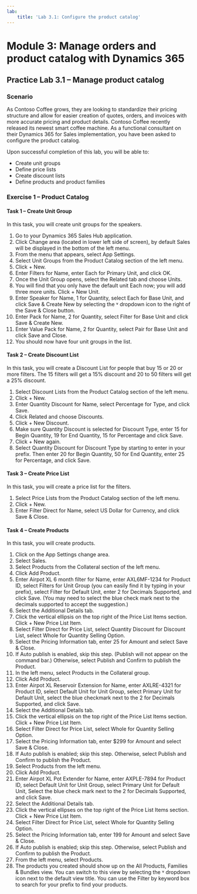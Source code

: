 ```yaml
---
lab:
    title: 'Lab 3.1: Configure the product catalog'
---
```


# Module 3: Manage orders and product catalog with Dynamics 365

## Practice Lab 3.1 – Manage product catalog

### Scenario
As Contoso Coffee grows, they are looking to standardize their pricing structure and allow for easier creation of quotes, orders, and invoices with more accurate pricing and product details. Contoso Coffee recently released its newest smart coffee machine. As a functional consultant on their Dynamics 365 for Sales implementation, you have been asked to configure the product catalog.

Upon successful completion of this lab, you will be able to:
- Create unit groups
- Define price lists
- Create discount lists
- Define products and product families

### Exercise 1 – Product Catalog

#### Task 1 – Create Unit Group
In this task, you will create unit groups for the speakers.
1. Go to your Dynamics 365 Sales Hub application.
2. Click Change area (located in lower left side of screen), by default Sales will be displayed in the bottom of the left menu.
3. From the menu that appears, select App Settings.
4. Select Unit Groups from the Product Catalog section of the left menu.
5. Click + New.
6. Enter Filters for Name, enter Each for Primary Unit, and click OK.
7. Once the Unit Group opens, select the Related tab and choose Units.
8. You will find that you only have the default unit Each now; you will add three more units. Click + New Unit.
9. Enter Speaker for Name, 1 for Quantity, select Each for Base Unit, and click Save & Create New by selecting the ˅ dropdown icon to the right of the Save & Close button.
10. Enter Pack for Name, 2 for Quantity, select Filter for Base Unit and click Save & Create New.
11. Enter Value Pack for Name, 2 for Quantity, select Pair for Base Unit and click Save and Close.
12. You should now have four unit groups in the list.

#### Task 2 – Create Discount List
In this task, you will create a Discount List for people that buy 15 or 20 or more filters. The 15 filters will get a 15% discount and 20 to 50 filters will get a 25% discount.
1. Select Discount Lists from the Product Catalog section of the left menu.
2. Click + New.
3. Enter Quantity Discount for Name, select Percentage for Type, and click Save.
4. Click Related and choose Discounts.
5. Click + New Discount.
6. Make sure Quantity Discount is selected for Discount Type, enter 15 for Begin Quantity, 19 for End Quantity, 15 for Percentage and click Save.
7. Click + New again.
8. Select Quantity Discount for Discount Type by starting to enter in your prefix. Then enter 20 for Begin Quantity, 50 for End Quantity, enter 25 for Percentage, and click Save.

#### Task 3 – Create Price List
In this task, you will create a price list for the filters.
1. Select Price Lists from the Product Catalog section of the left menu.
2. Click + New.
3. Enter Filter Direct for Name, select US Dollar for Currency, and click Save & Close.

#### Task 4 – Create Products
In this task, you will create products.
1. Click on the App Settings change area.
2. Select Sales.
3. Select Products from the Collateral section of the left menu.
4. Click Add Product.
5. Enter Airpot XL 6 month filter for Name, enter AXL6MF-1234 for Product ID, select Filters for Unit Group (you can easily find it by typing in your prefix), select Filter for Default Unit, enter 2 for Decimals Supported, and click Save. (You may need to select the blue check mark next to the decimals supported to accept the suggestion.)
6. Select the Additional Details tab.
7. Click the vertical ellipsis on the top right of the Price List Items section. Click + New Price List Item.
8. Select Filter Direct for Price List, select Quantity Discount for Discount List, select Whole for Quantity Selling Option.
9. Select the Pricing Information tab, enter 25 for Amount and select Save & Close.
10. If Auto publish is enabled, skip this step. (Publish will not appear on the command bar.) Otherwise, select Publish and Confirm to publish the Product.
11. In the left menu, select Products in the Collateral group.
12. Click Add Product.
13. Enter Airpot XL Reservoir Extension for Name, enter AXLRE-4321 for Product ID, select Default Unit for Unit Group, select Primary Unit for Default Unit, select the blue checkmark next to the 2 for Decimals Supported, and click Save.
14. Select the Additional Details tab.
15. Click the vertical ellipsis on the top right of the Price List Items section. Click + New Price List Item.
16. Select Filter Direct for Price List, select Whole for Quantity Selling Option.
17. Select the Pricing Information tab, enter $299 for Amount and select Save & Close.
18. If Auto publish is enabled; skip this step. Otherwise, select Publish and Confirm to publish the Product.
19. Select Products from the left menu.
20. Click Add Product.
21. Enter Airpot XL Pot Extender for Name, enter AXPLE-7894 for Product ID, select Default Unit for Unit Group, select Primary Unit for Default Unit, Select the blue check mark next to the 2 for Decimals Supported, and click Save.
22. Select the Additional Details tab.
23. Click the vertical ellipses on the top right of the Price List Items section. Click + New Price List Item.
24. Select Filter Direct for Price List, select Whole for Quantity Selling Option.
25. Select the Pricing Information tab, enter 199 for Amount and select Save & Close.
26. If Auto publish is enabled; skip this step. Otherwise, select Publish and Confirm to publish the Product.
27. From the left menu, select Products.
28. The products you created should show up on the All Products, Families & Bundles view. You can switch to this view by selecting the ˅ dropdown icon next to the default view title. You can use the Filter by keyword box to search for your prefix to find your products.
```
